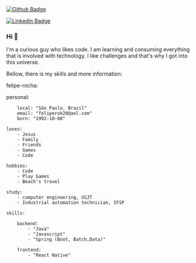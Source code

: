 [![Github Badge](https://img.shields.io/badge/-Github-000?style=flat-square&logo=Github&logoColor=white&link=https://github.com/Feliperok20)](https://github.com/Feliperok20)

[![Linkedin Badge](https://img.shields.io/badge/-LinkedIn-blue?style=flat-square&logo=Linkedin&logoColor=white&link=https://www.linkedin.com/in/felipe-rocha-2aa64070/)]( https://www.linkedin.com/in/felipe-rocha-2aa64070/)

### Hi 👋

I'm a curious guy who likes code. I am learning and consuming everything that is involved with technology.
I like challenges and that's why I got into this universe.

Bellow, there is my skills and more information:

felipe-rocha:
   
   personal:

        local: "São Paulo, Brazil"
        email: "feliperok20@aol.com"
        born: "1992-10-08"

    loves:
        - Jesus
        - Family
        - Friends
        - Games
        - Code

    hobbies:
        - Code
        - Play Games
        - Beach's travel

    study:
        - computer engineering, USJT
        - Industrial automation technician, IFSP

    skills:

        backend: 
            - "Java"
            - "Javascript"
            - "Spring (Boot, Batch,Data)"
        
        frontend:
            - "React Native"

        

